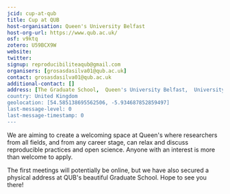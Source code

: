 ```yaml
---
jcid: cup-at-qub
title: Cup at QUB
host-organisation: Queen's University Belfast
host-org-url: https://www.qub.ac.uk/
osf: v9ktq
zotero: U59BCX9W
website: 
twitter: 
signup: reproducibiliteaqub@gmail.com
organisers: [grosasdasilva01@qub.ac.uk]
contact: grosasdasilva01@qub.ac.uk
additional-contact: []
address: [The Graduate School,  Queen's University Belfast,  University Road,  Belfast,  BT7 1NN]
country: United Kingdom
geolocation: [54.585138695562506, -5.934687852859497]
last-message-level: 0
last-message-timestamp: 0
---
```


We are aiming to create a welcoming space at Queen's where researchers from all fields, and from any career stage, can relax and discuss reproducible practices and open science. Anyone with an interest is more than welcome to apply.

The first meetings will potentially be online, but we have also secured a physical address at QUB's beautiful Graduate School. Hope to see you there!

